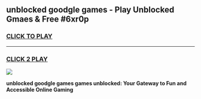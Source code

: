 
## unblocked goodgle games - Play Unblocked Gmaes & Free #6xr0p
<h3>
<a href="https://premium.freeplayer.one?title=unblocked_goodgle_games&ref=03M">CLICK TO PLAY</a></h3>
<hr>

<h3>
<a href="https://premium.freeplayer.one?title=unblocked_goodgle_games&ref=03M">CLICK 2 PLAY</a>
  
</h3>

<a href="https://premium.freeplayer.one?title=unblocked_goodgle_games&ref=03M"><img src="https://clearcache.store/games.png"></a>


**unblocked goodgle games games unblocked: Your Gateway to Fun and Accessible Online Gaming**
